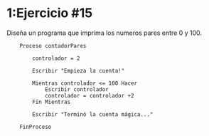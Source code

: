 # 1:Ejercicio #15

Diseña un programa que imprima los numeros pares entre 0 y 100.
```
    Proceso contadorPares

        controlador = 2

        Escribir "Empieza la cuenta!"

        Mientras controlador <= 100 Hacer
            Escribir controlador
            controlador = controlador +2
        Fin Mientras

        Escribir "Terminó la cuenta mágica..."

    FinProceso 
```





